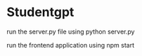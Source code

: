 # Studentgpt
run the server.py file
using python server.py

run the frontend application 
using npm start


